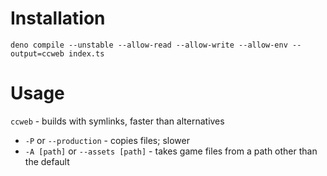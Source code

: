 # Installation

`deno compile --unstable --allow-read --allow-write --allow-env --output=ccweb index.ts`

# Usage

`ccweb` - builds with symlinks, faster than alternatives

-   `-P` or `--production` - copies files; slower
-   `-A [path]` or `--assets [path]` - takes game files from a path other than the default
